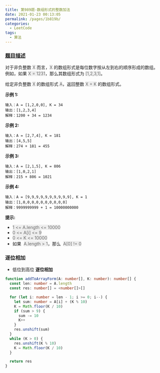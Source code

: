 ```yaml
---
title: 第989题-数组形式的整数加法
date: 2021-01-23 00:13:05
permalink: /pages/1b819b/
categories:
  - LeetCode
tags:
  - 算法
---
```


### [题目描述](https://leetcode-cn.com/problems/add-to-array-form-of-integer/)

对于非负整数 <font style="background: #eee; color: #666;">X</font> 而言，<font style="background: #eee; color: #666;">X</font> 的数组形式是每位数字按从左到右的顺序形成的数组。例如，如果 <font style="background: #eee; color: #666;">X = 1231</font>，那么其数组形式为 <font style="background: #eee; color: #666;">[1,2,3,1]</font>。

给定非负整数 <font style="background: #eee; color: #666;">X</font> 的数组形式 <font style="background: #eee; color: #666;">A</font>，返回整数 <font style="background: #eee; color: #666;">X + K</font> 的数组形式。

<!-- more -->

**示例 1:**

```
输入：A = [1,2,0,0], K = 34
输出：[1,2,3,4]
解释：1200 + 34 = 1234
```

**示例 2:**

```
输入：A = [2,7,4], K = 181
输出：[4,5,5]
解释：274 + 181 = 455
```

**示例 3:**

```
输入：A = [2,1,5], K = 806
输出：[1,0,2,1]
解释：215 + 806 = 1021
```

**示例 4:**

```
输入：A = [9,9,9,9,9,9,9,9,9,9], K = 1
输出：[1,0,0,0,0,0,0,0,0,0,0]
解释：9999999999 + 1 = 10000000000
```

**提示:**

- <font style="background: #eee; color: #666;">1 <= A.length <= 10000</font>
- <font style="background: #eee; color: #666;">0 <= A[i] <= 9</font>
- <font style="background: #eee; color: #666;">0 <= K <= 10000</font>
- 如果  <font style="background: #eee; color: #666;">A.length > 1</font>，那么  <font style="background: #eee; color: #666;">A[0] != 0</font>

### 逐位相加

- 低位到高位 **逐位相加**

```TypeScript
function addToArrayForm(A: number[], K: number): number[] {
  const len: number = A.length
  const res: number[] = <number[]>[]

  for (let i: number = len - 1; i >= 0; i--) {
    let sum: number = A[i] + (K % 10)
    K = Math.floor(K / 10)
    if (sum > 9) {
      sum -= 10
      K++
    }
    res.unshift(sum)
  }
  while (K > 0) {
    res.unshift(K % 10)
    K = Math.floor(K / 10)
  }

  return res
}
```
